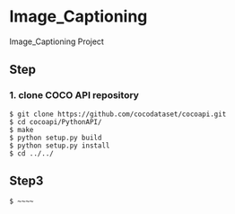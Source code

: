 # Image_Captioning
Image_Captioning Project


## Step
### 1. clone COCO API repository
```shell
$ git clone https://github.com/cocodataset/cocoapi.git
$ cd cocoapi/PythonAPI/
$ make
$ python setup.py build
$ python setup.py install
$ cd ../../
```

## Step3
```shell
$ ~~~~
```